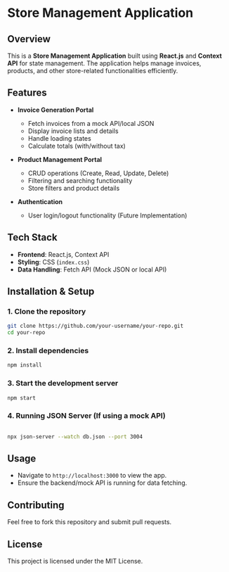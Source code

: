 # Store Management Application

## Overview
This is a **Store Management Application** built using **React.js** and **Context API** for state management. The application helps manage invoices, products, and other store-related functionalities efficiently.

## Features
- **Invoice Generation Portal**
  - Fetch invoices from a mock API/local JSON
  - Display invoice lists and details
  - Handle loading states
  - Calculate totals (with/without tax)

- **Product Management Portal**
  - CRUD operations (Create, Read, Update, Delete)
  - Filtering and searching functionality
  - Store filters and product details

- **Authentication**
  - User login/logout functionality (Future Implementation)

## Tech Stack
- **Frontend**: React.js, Context API
- **Styling**: CSS (`index.css`)
- **Data Handling**: Fetch API (Mock JSON or local API)

## Installation & Setup
### 1. Clone the repository
```bash
git clone https://github.com/your-username/your-repo.git
cd your-repo
```

### 2. Install dependencies
```bash
npm install
```

### 3. Start the development server
```bash
npm start
```

### 4. Running JSON Server (If using a mock API)
```bash

npx json-server --watch db.json --port 3004
```

## Usage
- Navigate to `http://localhost:3000` to view the app.
- Ensure the backend/mock API is running for data fetching.

## Contributing
Feel free to fork this repository and submit pull requests.

## License
This project is licensed under the MIT License.

